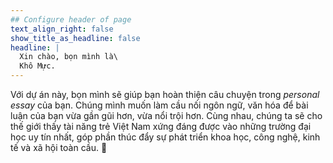 ```yaml
---
## Configure header of page
text_align_right: false
show_title_as_headline: false
headline: |
  Xin chào, bọn mình là\
  Khô Mực. 
---
```

<!-- this is a subheadline -->
Với dự án này, bọn mình sẽ giúp bạn hoàn thiện câu chuyện trong *personal essay* của bạn.
Chúng mình muốn làm cầu nối ngôn ngữ, văn hóa để bài luận của bạn vừa gần gũi hơn, vừa nổi trội hơn.
Cùng nhau, chúng ta sẽ cho thế giới thấy tài năng trẻ Việt Nam xứng đáng được vào những trường đại học uy tín nhất, góp phần thúc đẩy sự phát triển khoa học, công nghệ, kinh tế và xã hội toàn cầu.
:squid: 
